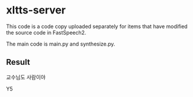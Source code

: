 # xltts-server

This code is a code copy uploaded separately for items that have modified the source code in FastSpeech2.

The main code is main.py and synthesize.py.

## Result
교수님도 사람이야

Y5

